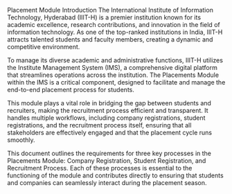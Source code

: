 Placement Module Introduction
The International Institute of Information Technology, Hyderabad (IIIT-H) is a premier institution known for its academic excellence, research contributions, and innovation in the field of information technology. As one of the top-ranked institutions in India, IIIT-H attracts talented students and faculty members, creating a dynamic and competitive environment.

To manage its diverse academic and administrative functions, IIIT-H utilizes the Institute Management System (IMS), a comprehensive digital platform that streamlines operations across the institution. The Placements Module within the IMS is a critical component, designed to facilitate and manage the end-to-end placement process for students.

This module plays a vital role in bridging the gap between students and recruiters, making the recruitment process efficient and transparent. It handles multiple workflows, including company registrations, student registrations, and the recruitment process itself, ensuring that all stakeholders are effectively engaged and that the placement cycle runs smoothly.

This document outlines the requirements for three key processes in the Placements Module: Company Registration, Student Registration, and Recruitment Process. Each of these processes is essential to the functioning of the module and contributes directly to ensuring that students and companies can seamlessly interact during the placement season.
